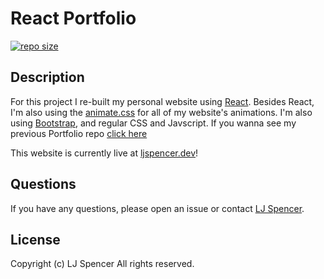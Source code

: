 # React Portfolio

[![repo size](https://img.shields.io/github/repo-size/hockeyduck3/Portfolio-React)](https://github.com/hockeyduck3/Portfolio-React)

## Description

For this project I re-built my personal website using [React](https://reactjs.org/). Besides React, I'm also using the [animate.css](https://animate.style/) for all of my website's animations. I'm also using [Bootstrap](https://getbootstrap.com/), and regular CSS and Javscript. If you wanna see my previous Portfolio repo [click here](https://github.com/hockeyduck3/Portfolio-retired)

This website is currently live at [ljspencer.dev](https://www.ljspencer.dev/)!

## Questions

If you have any questions, please open an issue or contact [LJ Spencer](https://github.com/hockeyduck3).

## License
Copyright (c) LJ Spencer All rights reserved.
